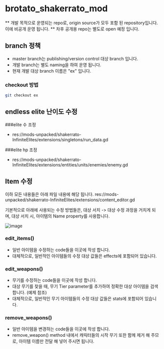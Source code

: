 # brotato_shakerrato_mod

** 개발 목적으로 운영되는 repo로, origin source가 모두 포함 된 repository입니다. 이에 비공개 운영 됩니다.
** 차후 공개용 repo는 별도로 open 예정 입니다.

## branch 정책

- master branch는 publishing/version control 대상 branch 입니다.
- 개발 branch는 별도 naming을 하여 운영 됩니다.
- 현재 개발 대상 branch 이름은 "ex" 입니다.

### checkout 방법
```bash
git checkout ex
````

## endless elite 난이도 수정

###elite 수 조정
- res://mods-unpacked/shakerrato-InfiniteElites/extensions/singletons/run_data.gd

###elite hp 조정
- res://mods-unpacked/shakerrato-InfiniteElites/extensions/entities/units/enemies/enemy.gd

## Item 수정

이하 모든 내용들은 아래 파일 내용에 해당 됩니다.
res://mods-unpacked/shakerrato-InfiniteElites/extensions/content_editor.gd

기본적으로 아래에 사용되는 수정 방법들은,
대상 서치 -> 대상 수정 과정을 거치게 되며,
대상 서치 시, 아이템의 Name property를 사용합니다.

![image](https://user-images.githubusercontent.com/112671009/230756314-58a56680-4eaf-41f6-b2cd-db07eb287048.png)


### edit_items()
- 일반 아이템을 수정하는 code들을 이곳에 작성 합니다.
- 대체적으로, 일반적인 아이템들의 수정 대상 값들은 effects에 포함되어 있습니다.

### edit_weapons()
- 무기를 수정하는 code들을 이곳에 작성 합니다.
- 대상 무기를 찾을 때, 무기 Tier parameter를 추가하여 정확한 대상 아이템을 검색합니다. (예제 참조)
- 대체적으로, 일반적인 무기 아이템들의 수정 대상 값들은 stats에 포함되어 있습니다.

### remove_weapons()
- 일반 아이템을 변경하는 code들을 이곳에 작성 합니다.
- remove_weapon() method 내에서 캐릭터들의 시작 무기 또한 함께 제거 해 주므로, 아이템 이름만 전달 해 넣어 주시면 됩니다.
